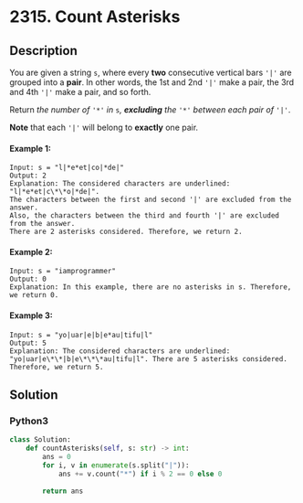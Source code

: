# 2315. Count Asterisks

## Description
You are given a string `s`, where every **two** consecutive vertical bars `'|'` are grouped into a **pair**. In other words, the 1st and 2nd `'|'` make a pair, the 3rd and 4th `'|'` make a pair, and so forth.

Return *the number of* `'*'` *in* `s`*, **excluding** the* `'*'` *between each pair of* `'|'`.

**Note** that each `'|'` will belong to **exactly** one pair.

#### Example 1:
```
Input: s = "l|*e*et|co|*de|"
Output: 2
Explanation: The considered characters are underlined: "l|*e*et|c\*\*o|*de|".
The characters between the first and second '|' are excluded from the answer.
Also, the characters between the third and fourth '|' are excluded from the answer.
There are 2 asterisks considered. Therefore, we return 2.
```

#### Example 2:
```
Input: s = "iamprogrammer"
Output: 0
Explanation: In this example, there are no asterisks in s. Therefore, we return 0.
```

#### Example 3:
```
Input: s = "yo|uar|e|b|e*au|tifu|l"
Output: 5
Explanation: The considered characters are underlined: "yo|uar|e\*\*|b|e\*\*\*au|tifu|l". There are 5 asterisks considered. Therefore, we return 5.
```


## Solution

### Python3
```python
class Solution:
    def countAsterisks(self, s: str) -> int:
        ans = 0
        for i, v in enumerate(s.split("|")):
            ans += v.count("*") if i % 2 == 0 else 0
        
        return ans
            
```